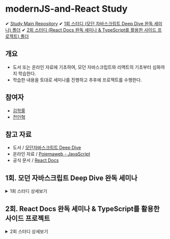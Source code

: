 # modernJS-and-React Study

✔ [Study Main Repository](https://github.com/wjs5025/modernJS-and-React)
✔ [1회 스터디 (모던 자바스크립트 Deep Dive 완독 세미나) 폴더]()
✔ [2회 스터디 (React Docs 완독 세미나 & TypeScript를 활용한 사이드 프로젝트) 폴더]()

## 개요

- 도서 또는 온라인 자료에 기초하여, 모던 자바스크립트와 리액트의 기초부터 심화까지 학습한다.
- 학습한 내용을 토대로 세미나를 진행하고 추후에 프로젝트를 수행한다.

## 참여자

- [김학률](https://github.com/markyul)
- [전인혁](https://github.com/wjs5025)

## 참고 자료

- 도서 / [모던자바스크립트 Deep Dive](https://search.shopping.naver.com/book/catalog/32472713016?cat_id=50010881&frm=PBOKPRO&query=%EB%AA%A8%EB%8D%98%EC%9E%90%EB%B0%94%EC%8A%A4%ED%81%AC%EB%A6%BD%ED%8A%B8+Deep+Dive&NaPm=ct%3Dl82k1u2g%7Cci%3D699e60d79f3fc6564e41d41e0d0cd71ad3eae750%7Ctr%3Dboknx%7Csn%3D95694%7Chk%3D8593fab282db7a30b24a43d796ea325f382e56d6)
- 온라인 자료 / [Poiemaweb - JavaScript](https://poiemaweb.com/#:~:text=%ED%99%98%EA%B2%BD%EC%97%90%EC%84%9C%20Sass%20%EC%82%AC%EC%9A%A9%ED%95%98%EA%B8%B0-,JavaScript,-37%20lessons)
- 공식 문서 / [React Docs](https://ko.reactjs.org/docs/getting-started.html)

## 1회. 모던 자바스크립트 Deep Dive 완독 세미나

<details>
    <summary>1회 스터디 상세보기</summary>
    
### 진행 기간
- (목표) 2022.09.13(화) ~ 2022.11.01(화)
- 매주 화요일 저녁 20시 세미나 및 간단한 회의 진행

### 규칙

- 모던 자바스크립트 Deep Dive (도서 또는 온라인 자료)를 토대로 매주 개인 학습 및 세미나를 진행한다.
- 스터디 참여자는 매주 2개 챕터를 발표하고 다른 2개의 챕터를 청강한다.
- 발표자는 청강자가 잘 이해하도록 자료를 준비하고, 청강자는 청강한 내용을 기록한다.
- 모든 발표자료와 기록물은 [1회 스터디 폴더]()에 저장한다.
- 2022.09.13 전에는 아래 목차의 **11. 객체와 변경불가성(Immutability)**까지 모두 읽고, 이후 **12. 함수**부터 차례로 세미나를 진행한다.
- 질문 또는 공유할만한 지식은 [Study Main Repository](https://github.com/wjs5025/modernJS-and-React) 내 [Issues](https://github.com/wjs5025/modernJS-and-React/issues)에서 관리한다.

    <details>
    <summary >목차</summary>
    <div markdown = "1">
    - 수행여부_발표자 0. 챕터명
    - [x] (개별) 1. 기본 개념과 동작 원리 이해의 중요성
    - [x] (개별) 2. 자바스크립트란?
    - [x] (개별) 3. 자바스크립트 개발 환경과 실행 방법
    - [x] (개별) 4. 브라우저 동작 원리
    - [x] (개별) 5. 자바스크립트의 기본 문법
    - [x] (개별) 6. 데이터 타입과 변수
    - [x] (개별) 7. 연산자
    - [x] (개별) 8. 제어문
    - [x] (개별) 9. 타입 변환과 단축 평가
    - [x] (개별) 10. 객체
    - [x] (개별) 11. 객체와 변경불가성(Immutability)
    - [ ] (학률) 12. 함수
    - [ ] (인혁) 13. 타입 체크
    - [ ] (인혁) 14. 프로토타입
    - [ ] (학률) 15. 스코프
    - [ ] 16. 보다 안정적인 자바스크립트 개발 환경을 위한 Strict mode
    - [ ] 17. 함수 호출 방식에 의해 결정되는 this
    - [ ] 18. 실행 컨텍스트와 자바스크립트의 동작 원리
    - [ ] 19. 클로저
    - [ ] 20. 자바스크립트 객체지향 프로그래밍
    - [ ] 21. 빌트인 객체
    - [ ] 22. 전역 객체
    - [ ] 23. Number 레퍼 객체
    - [ ] 24. 수학 상수와 함수를 위한 Math 객체
    - [ ] 25. 날짜와 시간을 위한 Date 객체
    - [ ] 26. 정규표현식
    - [ ] 27. String 레퍼 객체
    - [ ] 28. 배열
    - [ ] 29. 자바스크립트 배열은 배열이 아니다
    - [ ] 30. 배열 고차 함수
    - [ ] 31. 문서 객체 모델(Document Object Model)
    - [ ] 32. 동기식 처리 모델 vs 비동기식 처리 모델
    - [ ] 33. 이벤트
    - [ ] 34. 디바이스의 방향 정보를 다루는 자바스크립트 이벤트
    - [ ] 35. 비동기식 처리 모델과 Ajax
    - [ ] 36. REST(Representational State Transfer) API
    - [ ] 37. Single Page Application & Routing
    <div>
    </details>

</details>

## 2회. React Docs 완독 세미나 & TypeScript를 활용한 사이드 프로젝트

<details>
    <summary>2회 스터디 상세보기</summary>
    # 아직 미진행
</details>
